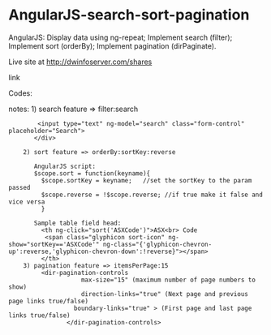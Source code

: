 # AngularJS-search-sort-pagination
AngularJS: Display data using ng-repeat; Implement search (filter); Implement sort (orderBy); Implement pagination (dirPaginate).

Live site at http://dwinfoserver.com/shares

link <script src="http://dwinfoserver.com/shares/dirPagination.js"></script>

Codes:
 <tr dir-paginate="x in names|orderBy:sortKey:reverse|filter:search|itemsPerPage:15">
 
 notes: 1) search feature => filter:search
            <div class="form-group">
           
            <input type="text" ng-model="search" class="form-control" placeholder="Search">
           </div>
           
        2) sort feature => orderBy:sortKey:reverse
            
           AngularJS script:
           $scope.sort = function(keyname){
             $scope.sortKey = keyname;   //set the sortKey to the param passed
             $scope.reverse = !$scope.reverse; //if true make it false and vice versa
             }
             
           Sample table field head:
             <th ng-click="sort('ASXCode')">ASX<br> Code
              <span class="glyphicon sort-icon" ng-show="sortKey=='ASXCode'" ng-class="{'glyphicon-chevron-up':reverse,'glyphicon-chevron-down':!reverse}"></span>
             </th>
        3) pagination feature => itemsPerPage:15
             <dir-pagination-controls
					    max-size="15" (maximum number of page numbers to show)
					    direction-links="true" (Next page and previous page links true/false)
				   	  boundary-links="true" > (First page and last page links true/false)
				    </dir-pagination-controls>
